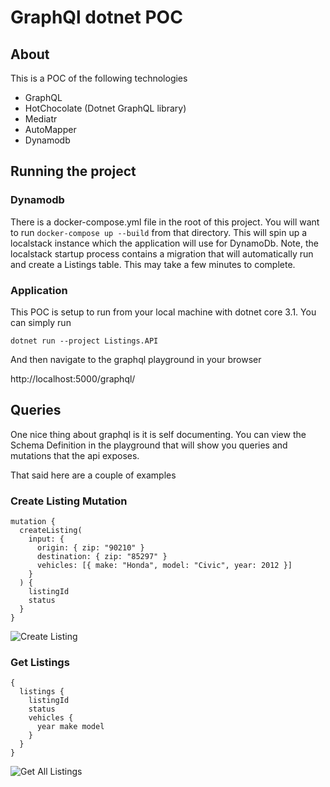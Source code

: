 # GraphQl dotnet POC

## About

This is a POC of the following technologies

* GraphQL
* HotChocolate (Dotnet GraphQL library)
* Mediatr
* AutoMapper
* Dynamodb

## Running the project

### Dynamodb

There is a docker-compose.yml file in the root of this project. You will want to run `docker-compose up --build` from that directory.
This will spin up a localstack instance which the application will use for DynamoDb. Note, the localstack startup process contains
a migration that will automatically run and create a Listings table. This may take a few minutes to complete.

### Application

This POC is setup to run from your local machine with dotnet core 3.1. You can simply run  

```dotnet run --project Listings.API```

And then navigate to the graphql playground in your browser

http://localhost:5000/graphql/

## Queries

One nice thing about graphql is it is self documenting. You can view the Schema Definition in the playground that will show you 
queries and mutations that the api exposes.

That said here are a couple of examples

### Create Listing Mutation

```
mutation {
  createListing(
    input: {
      origin: { zip: "90210" }
      destination: { zip: "85297" }
      vehicles: [{ make: "Honda", model: "Civic", year: 2012 }]
    }
  ) {
    listingId
    status
  }
}
```

![Create Listing](./Screenshots/create-listing.png)

### Get Listings

```
{
  listings {
    listingId
    status
    vehicles {
      year make model
    }
  }
}
```

![Get All Listings](./Screenshots/get-listings.png)